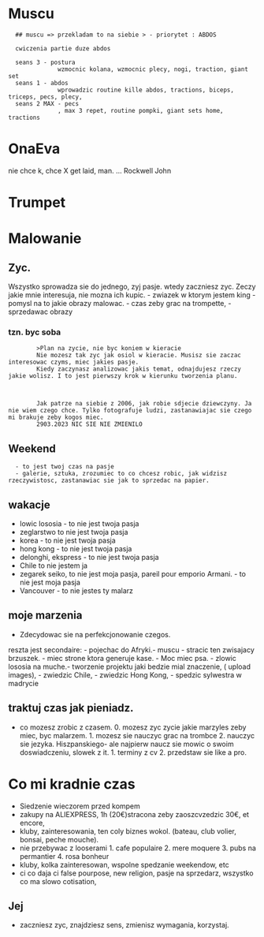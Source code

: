 # Muscu
      ## muscu => przekladam to na siebie > - priorytet : ABDOS

      cwiczenia partie duze abdos

      seans 3 - postura
                  wzmocnic kolana, wzmocnic plecy, nogi, traction, giant set
      seans 1 - abdos
                  wprowadzic routine kille abdos, tractions, biceps, triceps, pecs, plecy, 
      seans 2 MAX - pecs 
                  , max 3 repet, routine pompki, giant sets home, tractions

# OnaEva

nie chce k, chce X
      get laid, man. ... Rockwell John
# Trumpet
# Malowanie

## Zyc. 

Wszystko sprowadza sie do jednego, zyj pasje. wtedy zaczniesz zyc. 
Zeczy jakie mnie interesuja, nie mozna ich kupic. 
      - zwiazek w ktorym jestem king
      - pomysl na to jakie obrazy malowac. 
      - czas zeby grac na trompette,
      - sprzedawac obrazy 

### tzn. byc soba

            >Plan na zycie, nie byc koniem w kieracie
            Nie mozesz tak zyc jak osiol w kieracie. Musisz sie zaczac interesowac czyms, miec jakies pasje. 
            Kiedy zaczynasz analizowac jakis temat, odnajdujesz rzeczy jakie wolisz. I to jest pierwszy krok w kierunku tworzenia planu. 



            Jak patrze na siebie z 2006, jak robie sdjecie dziewczyny. Ja nie wiem czego chce. Tylko fotografuje ludzi, zastanawiajac sie czego mi brakuje zeby kogos miec. 
            2903.2023 NIC SIE NIE ZMIENILO

##      Weekend

      - to jest twoj czas na pasje
      - galerie, sztuka, zrozumiec to co chcesz robic, jak widzisz rzeczywistosc, zastanawiac sie jak to sprzedac na papier. 


## wakacje
- lowic lososia - to nie jest twoja pasja
- zeglarstwo to nie jest twoja pasja
- korea - to nie jest twoja pasja
- hong kong - to nie jest twoja pasja
- delonghi, ekspress - to nie jest twoja pasja
- Chile to nie jestem ja
- zegarek seiko, to nie jest moja pasja, pareil pour emporio Armani. - to nie jest moja pasja
- Vancouver - to nie jestes ty malarz
##      moje marzenia 

- Zdecydowac sie na perfekcjonowanie czegos. 



reszta jest secondaire: - pojechac do Afryki.- muscu - stracic ten zwisajacy brzuszek. - miec strone ktora generuje kase. - Moc miec psa. - zlowic lososia na muche.- tworzenie projektu jaki bedzie mial znaczenie, ( upload images), - zwiedzic Chile, - zwiedzic Hong Kong, - spedzic sylwestra w madrycie

## traktuj czas jak pieniadz.

- co mozesz zrobic z czasem. 
      0. mozesz zyc zycie jakie marzyles zeby miec, byc malarzem. 
      1. mozesz sie nauczyc grac na trombce
      2. nauczyc sie jezyka. Hiszpanskiego- ale najpierw naucz sie mowic o swoim doswiadczeniu, slowek z it. 
            1. terminy z cv
            2. przedstaw sie like a pro. 

      
#      Co mi kradnie czas
- Siedzenie wieczorem przed kompem
- zakupy na ALIEXPRESS, 1h (20€)stracona zeby zaoszcvzedzic 30€, et encore, 
- kluby, zainteresowania, ten coly biznes wokol. (bateau, club volier, bonsai, peche mouche). 
- nie przebywac z looserami
      1. cafe populaire
      2. mere moquere
      3. pubs na permantier
      4. rosa bonheur
- kluby, kolka zainteresowan, wspolne spedzanie weekendow, etc
- ci co daja ci false pourpose, new religion, pasje na sprzedarz, wszystko co ma slowo cotisation, 



##      Jej 
- zaczniesz zyc, znajdziesz sens, zmienisz wymagania, korzystaj. 



